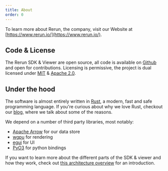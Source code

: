 ```yaml
---
title: About
order: 0
---
```


To learn more about Rerun, the company, visit our Website at [https://www.rerun.io/](https://www.rerun.io/).

Code & License
--------------
The Rerun SDK & Viewer are open source, all code is available on [Github](https://github.com/rerun-io/rerun/) and open for contributions.
Licensing is permissive, the project is dual licensed under [MIT](https://github.com/rerun-io/rerun/blob/latest/LICENSE-MIT) & [Apache 2.0](https://github.com/rerun-io/rerun/blob/latest/LICENSE-APACHE).


Under the hood
--------------
The software is almost entirely written in [Rust](https://www.rust-lang.org/), a modern, fast and safe programming language.
If you're curious about why we love Rust, checkout our [blog](https://www.rerun.io/blog/why-rust), where we talk about some of the reasons.

We depend on a number of third party libraries, most notably:
* [Apache Arrow](https://arrow.apache.org/) for our data store
* [wgpu](https://wgpu.rs/) for rendering
* [egui](https://github.com/emilk/egui) for UI
* [PyO3](https://github.com/PyO3/pyo3) for python bindings

If you want to learn more about the different parts of the SDK & viewer and how they work, check out
[this architecture overview](https://github.com/rerun-io/rerun/blob/latest/ARCHITECTURE.md)
for an introduction.
